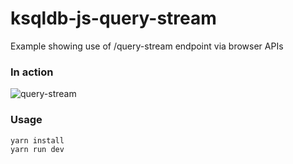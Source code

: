 # ksqldb-js-query-stream
Example showing use of /query-stream endpoint via browser APIs

### In action
![query-stream](https://user-images.githubusercontent.com/141130/110979651-dfb95280-8332-11eb-82a4-e0bd9f35da37.gif)

### Usage
```sh
yarn install
yarn run dev
```
